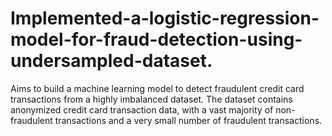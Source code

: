 # Implemented-a-logistic-regression-model-for-fraud-detection-using-undersampled-dataset.
Aims to build a machine learning model to detect fraudulent credit card transactions from a highly imbalanced dataset. The dataset contains anonymized credit card transaction data, with a vast majority of non-fraudulent transactions and a very small number of fraudulent transactions.
